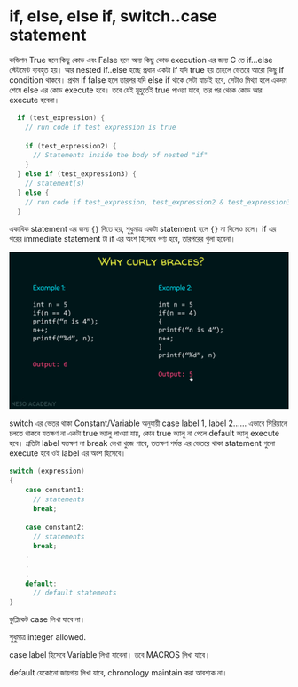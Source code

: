 # if, else, else if, switch..case statement

কন্ডিশন True হলে কিছু কোড এবং False হলে অন্য কিছু কোড execution এর জন্য C তে if...else স্টেটমেন্ট ব্যবহৃত হয়। আর nested if..else হচ্ছে প্রধান একটা if যদি true হয় তাহলে ভেতরে আরো কিছু  if condition থাকবে। প্রথম if false হলে তারপর যদি else if থাকে সেটা যাচাই হবে, সেটাও মিথ্যা হলে একদম শেষে else এর কোড execute হবে। তবে যেই মূহুর্তেই true পাওয়া যাবে, তার পর থেকে কোড আর execute হবেনা।  &#x20;

```c
  if (test_expression) {
    // run code if test expression is true

    if (test_expression2) {
      // Statements inside the body of nested "if"
    }
  } else if (test_expression3) {
    // statement(s)
  } else {
    // run code if test_expression, test_expression2 & test_expression3 are false
  }
```

একাধিক statement এর জন্য `{}` দিতে হয়, শুধুমাত্র একটা statement হলে `{}` না দিলেও চলে। if এর পরের immediate statement টা if এর অংশ হিসেবে গণ্য হবে, তারপরের গুলা হবেনা।

![](.gitbook/assets/curly-b.png)



switch এর ভেতর থাকা Constant/Variable অনুযায়ী case  label 1, label 2...... এভাবে সিরিয়ালে চলতে থাকবে যতক্ষণ না একটা true ভ্যালু পাওয়া যায়, কোন true ভ্যালু না পেলে default ভ্যালু execute হবে। প্রতিটা label যতক্ষণ না break লেখা খুজে পাবে, ততক্ষণ পর্যন্ত এর ভেতরে থাকা statement গুলো execute হবে ওই label এর অংশ হিসেবে।&#x20;

```c
switch (expression)
​{
    case constant1:
      // statements
      break;

    case constant2:
      // statements
      break;
    .
    .
    .
    default:
      // default statements
}
```

ডুপ্লিকেট case লিখা যাবে না।&#x20;

শুধুমাত্র integer allowed.

case label হিসেবে Variable লিখা যাবেনা। তবে MACROS লিখা যাবে।

default যেকোনো জায়গায় লিখা যাবে, chronology maintain করা আবশ্যক না।&#x20;
